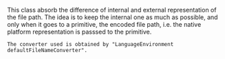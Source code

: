 This class absorb the difference of internal and external representation of the file path.  The idea is to keep the internal one as much as possible, and only when it goes to a primitive, the encoded file path, i.e. the native platform representation is passsed to the primitive.

	The converter used is obtained by "LanguageEnvironment defaultFileNameConverter".
